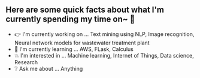 ## Here are some quick facts about what I'm currently spending my time on~ :muscle:

- :point_right: I'm currently working on ... Text mining using NLP, Image recognition, Neural network models for wastewater treatment plant
- :information_desk_person: I'm currently learning ... AWS, FLask, Calculus
- :boom: I'm interested in ... Machine learning, Internet of Things, Data science, Research
- :grey_question: Ask me about ... Anything
